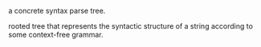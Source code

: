 a concrete syntax parse tree.

rooted tree that represents the syntactic structure of a string according to some context-free grammar.